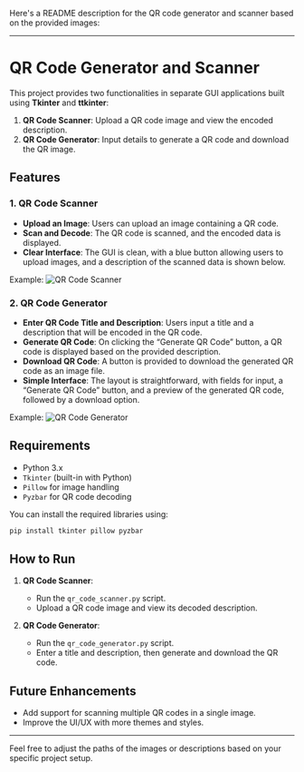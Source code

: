 Here's a README description for the QR code generator and scanner based on the provided images:

---

# QR Code Generator and Scanner

This project provides two functionalities in separate GUI applications built using **Tkinter** and **ttkinter**:
1. **QR Code Scanner**: Upload a QR code image and view the encoded description.
2. **QR Code Generator**: Input details to generate a QR code and download the QR image.

## Features

### 1. QR Code Scanner
- **Upload an Image**: Users can upload an image containing a QR code.
- **Scan and Decode**: The QR code is scanned, and the encoded data is displayed.
- **Clear Interface**: The GUI is clean, with a blue button allowing users to upload images, and a description of the scanned data is shown below.
  
Example:
![QR Code Scanner](./path-to-QR-Code-Scanner.png)

### 2. QR Code Generator
- **Enter QR Code Title and Description**: Users input a title and a description that will be encoded in the QR code.
- **Generate QR Code**: On clicking the “Generate QR Code” button, a QR code is displayed based on the provided description.
- **Download QR Code**: A button is provided to download the generated QR code as an image file.
- **Simple Interface**: The layout is straightforward, with fields for input, a “Generate QR Code” button, and a preview of the generated QR code, followed by a download option.

Example:
![QR Code Generator](./path-to-QR-Code-Generator.png)

## Requirements
- Python 3.x
- `Tkinter` (built-in with Python)
- `Pillow` for image handling
- `Pyzbar` for QR code decoding

You can install the required libraries using:
```bash
pip install tkinter pillow pyzbar
```

## How to Run
1. **QR Code Scanner**:
    - Run the `qr_code_scanner.py` script.
    - Upload a QR code image and view its decoded description.

2. **QR Code Generator**:
    - Run the `qr_code_generator.py` script.
    - Enter a title and description, then generate and download the QR code.

## Future Enhancements
- Add support for scanning multiple QR codes in a single image.
- Improve the UI/UX with more themes and styles.

---

Feel free to adjust the paths of the images or descriptions based on your specific project setup.
